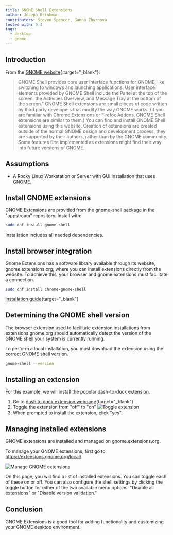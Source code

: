 ```yaml
---
title: GNOME Shell Extensions
author: Joseph Brinkman
contributors: Steven Spencer, Ganna Zhyrnova
tested with: 9.4
tags:
  - desktop
  - gnome
---
```


## Introduction

From the [GNOME website](https://extensions.gnome.org/about/){:target="_blank"}:

>GNOME Shell provides core user interface functions for GNOME, like switching to windows and launching applications. User interface elements provided by GNOME Shell include the Panel at the top of the screen, the Activities Overview, and Message Tray at the bottom of the screen."
>GNOME Shell extensions are small pieces of code written by third party developers that modify the way GNOME works. (If you are familiar with Chrome Extensions or Firefox Addons, GNOME Shell extensions are similar to them.) You can find and install GNOME Shell extensions using this website.
>Creation of extensions are created outside of the normal GNOME design and development process, they are supported by their authors, rather than by the GNOME community. Some features first implemented as extensions might find their way into future versions of GNOME.

## Assumptions

* A Rocky Linux Workstation or Server with GUI installation that uses GNOME.

## Install GNOME extensions

GNOME Extensions are provided from the gnome-shell package in the "appstream" repository. Install with:

```bash
sudo dnf install gnome-shell
```

Installation includes all needed dependencies.

## Install browser integration

Gnome Extensions has a software library available through its website, gnome.extensions.org, where you can install extensions directly from the website. To achieve this, your browser and gnome extensions must facilitate a connection.

```bash
sudo dnf install chrome-gnome-shell
```

[installation guide](https://gnome.pages.gitlab.gnome.org/gnome-browser-integration/pages/installation-guide.html){target="_blank"}

## Determining the GNOME shell version

The browser extension used to facilitate extension installations from extensions.gnome.org should automatically detect the version of the GNOME shell your system is currently running.

To perform a local installation, you must download the extension using the correct GNOME shell version.

```bash
gnome-shell --version
```

## Installing an extension

For this example, we will install the popular dash-to-dock extension.

1. Go to [dash to dock extension webpage](https://extensions.gnome.org/extension/307/dash-to-dock/){target="_blank"}
2. Toggle the extension from "off" to "on"
![Toggle extension](images/gnome_extensions_images/gnome-shell-extensions-toggle-btn.webp)
3. When prompted to install the extension, click "yes".

## Managing installed extensions

GNOME extensions are installed and managed on gnome.extensions.org.

To manage your GNOME extensions, first go to <https://extensions.gnome.org/local/>

![Manage GNOME extensions](images/gnome_extensions_images/gnome-shell-installed-extensions.webp)

On this page, you will find a list of installed extensions. You can toggle each of these on or off. You can also configure the shell settings by clicking the toggle button for either of the two available menu options: "Disable all extensions" or "Disable version validation."

## Conclusion

GNOME Extensions is a good tool for adding functionality and customizing your GNOME desktop environment.
